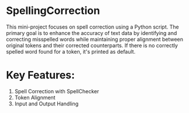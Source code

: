 # SpellingCorrection
This mini-project focuses on spell correction using a Python script. The primary goal is to enhance the 
accuracy of text data by identifying and correcting misspelled words while maintaining proper alignment
between original tokens and their corrected counterparts. If there is no correctly spelled word found for
a token, it's printed as default.

# Key Features:
1. Spell Correction with SpellChecker
2. Token Alignment
3. Input and Output Handling
